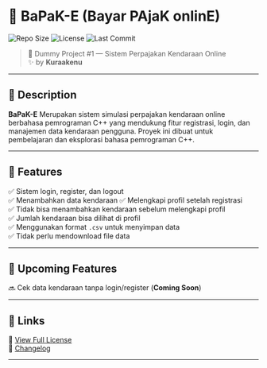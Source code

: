 # 🐍 BaPaK-E (Bayar PAjaK onlinE)

![Repo Size](https://img.shields.io/github/repo-size/kuraakenu/bapak-e?style=flat-square)
![License](https://img.shields.io/github/license/kuraakenu/bapak-e?style=flat-square)
![Last Commit](https://img.shields.io/github/last-commit/kuraakenu/bapak-e?style=flat-square)

> 🎯 Dummy Project #1 — Sistem Perpajakan Kendaraan Online  
> ✨ by **Kuraakenu**

---

## 📄 Description

**BaPaK-E** Merupakan sistem simulasi perpajakan kendaraan online berbahasa pemrograman C++ yang mendukung fitur registrasi, login, dan manajemen data kendaraan pengguna. Proyek ini dibuat untuk pembelajaran dan eksplorasi bahasa pemrograman C++.

---

## 🚀 Features

✅ Sistem login, register, dan logout  
✅ Menambahkan data kendaraan
✅ Melengkapi profil setelah registrasi  
✅ Tidak bisa menambahkan kendaraan sebelum melengkapi profil  
✅ Jumlah kendaraan bisa dilihat di profil  
✅ Menggunakan format `.csv` untuk menyimpan data  
✅ Tidak perlu mendownload file data

---

## 🔧 Upcoming Features

🔜 Cek data kendaraan tanpa login/register (**Coming Soon**)  

---

## 📘 Links

📄 [View Full License](LICENSE)  
📝 [Changelog](changelog.md)

---
